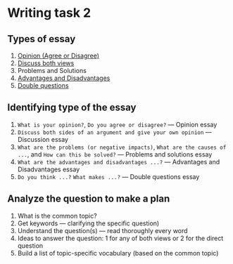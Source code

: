 # Writing task 2

## Types of essay

1. [Opinion (Agree or Disagree)](./agree-or-disagree.md)
1. [Discuss both views](./discuss-both-views.md)
1. Problems and Solutions
1. [Advantages and Disadvantages](./advantages-disadvantages.md)
1. [Double questions](./double-questions.md)

## Identifying type of the essay

1. `What is your opinion?`, `Do you agree or disagree?` — Opinion essay
1. `Discuss both sides of an argument and give your own opinion` — Discussion essay
1. `What are the problems (or negative impacts)`, `What are the causes of ...`, and `How can this be solved?` — Problems and solutions essay
1. `What are the advantages and disadvantages ...?` — Advantages and Disadvantages essay
1. `Do you think ...?` `What makes ...?` — Double questions essay


## Analyze the question to make a plan

1. What is the common topic?
1. Get keywords — clarifying the specific question)
1. Understand the question(s) — read thoroughly every word
1. Ideas to answer the question: 1 for any of both views or 2 for the direct question
1. Build a list of topic-specific vocabulary (based on the common topic)
